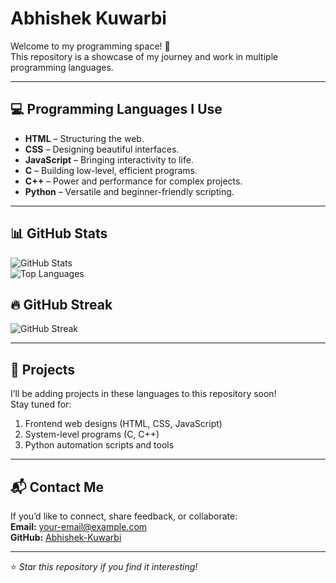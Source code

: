 # Abhishek Kuwarbi

Welcome to my programming space! 🚀  
This repository is a showcase of my journey and work in multiple programming languages.

---

## 💻 Programming Languages I Use

- **HTML** – Structuring the web.
- **CSS** – Designing beautiful interfaces.
- **JavaScript** – Bringing interactivity to life.
- **C** – Building low-level, efficient programs.
- **C++** – Power and performance for complex projects.
- **Python** – Versatile and beginner-friendly scripting.

---

## 📊 GitHub Stats

![GitHub Stats](https://github-readme-stats.vercel.app/api?username=abhi63954&show_icons=true&theme=radical)  
![Top Languages](https://github-readme-stats.vercel.app/api/top-langs/?username=abhi63954&layout=compact&theme=radical)  
## 🔥 GitHub Streak
![GitHub Streak](https://streak-stats.demolab.com?user=abhi63954&theme=radical)


---

## 📂 Projects
I’ll be adding projects in these languages to this repository soon!  
Stay tuned for:

1. Frontend web designs (HTML, CSS, JavaScript)
2. System-level programs (C, C++)
3. Python automation scripts and tools

---

## 📬 Contact Me
If you’d like to connect, share feedback, or collaborate:  
**Email:** your-email@example.com  
**GitHub:** [Abhishek-Kuwarbi](https://github.com/abhishek-kuwarbi)

---
⭐ _Star this repository if you find it interesting!_
